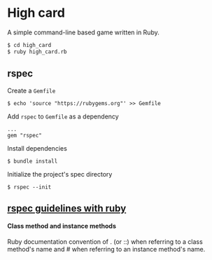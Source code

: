 # High card

A simple command-line based game written in Ruby.

```bash
$ cd high_card
$ ruby high_card.rb
```

## rspec

Create a `Gemfile`

```
$ echo 'source "https://rubygems.org"' >> Gemfile
```

Add `rspec` to `Gemfile` as a dependency

```
...
gem "rspec"
```

Install dependencies

```
$ bundle install
```

Initialize the project's spec directory

```
$ rspec --init
```

## [rspec guidelines with ruby](http://betterspecs.org/)

#### Class method and instance methods

Ruby documentation convention of . (or ::) when referring to a class method's name and # when referring to an instance method's name.
